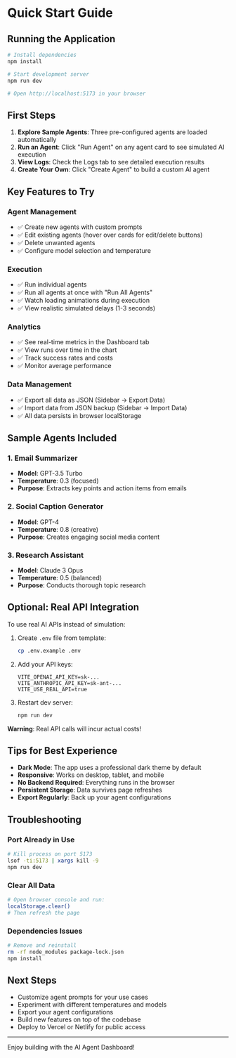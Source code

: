# Quick Start Guide

## Running the Application

```bash
# Install dependencies
npm install

# Start development server
npm run dev

# Open http://localhost:5173 in your browser
```

## First Steps

1. **Explore Sample Agents**: Three pre-configured agents are loaded automatically
2. **Run an Agent**: Click "Run Agent" on any agent card to see simulated AI execution
3. **View Logs**: Check the Logs tab to see detailed execution results
4. **Create Your Own**: Click "Create Agent" to build a custom AI agent

## Key Features to Try

### Agent Management
- ✅ Create new agents with custom prompts
- ✅ Edit existing agents (hover over cards for edit/delete buttons)
- ✅ Delete unwanted agents
- ✅ Configure model selection and temperature

### Execution
- ✅ Run individual agents
- ✅ Run all agents at once with "Run All Agents"
- ✅ Watch loading animations during execution
- ✅ View realistic simulated delays (1-3 seconds)

### Analytics
- ✅ See real-time metrics in the Dashboard tab
- ✅ View runs over time in the chart
- ✅ Track success rates and costs
- ✅ Monitor average performance

### Data Management
- ✅ Export all data as JSON (Sidebar → Export Data)
- ✅ Import data from JSON backup (Sidebar → Import Data)
- ✅ All data persists in browser localStorage

## Sample Agents Included

### 1. Email Summarizer
- **Model**: GPT-3.5 Turbo
- **Temperature**: 0.3 (focused)
- **Purpose**: Extracts key points and action items from emails

### 2. Social Caption Generator
- **Model**: GPT-4
- **Temperature**: 0.8 (creative)
- **Purpose**: Creates engaging social media content

### 3. Research Assistant
- **Model**: Claude 3 Opus
- **Temperature**: 0.5 (balanced)
- **Purpose**: Conducts thorough topic research

## Optional: Real API Integration

To use real AI APIs instead of simulation:

1. Create `.env` file from template:
   ```bash
   cp .env.example .env
   ```

2. Add your API keys:
   ```env
   VITE_OPENAI_API_KEY=sk-...
   VITE_ANTHROPIC_API_KEY=sk-ant-...
   VITE_USE_REAL_API=true
   ```

3. Restart dev server:
   ```bash
   npm run dev
   ```

**Warning**: Real API calls will incur actual costs!

## Tips for Best Experience

- **Dark Mode**: The app uses a professional dark theme by default
- **Responsive**: Works on desktop, tablet, and mobile
- **No Backend Required**: Everything runs in the browser
- **Persistent Storage**: Data survives page refreshes
- **Export Regularly**: Back up your agent configurations

## Troubleshooting

### Port Already in Use
```bash
# Kill process on port 5173
lsof -ti:5173 | xargs kill -9
npm run dev
```

### Clear All Data
```bash
# Open browser console and run:
localStorage.clear()
# Then refresh the page
```

### Dependencies Issues
```bash
# Remove and reinstall
rm -rf node_modules package-lock.json
npm install
```

## Next Steps

- Customize agent prompts for your use cases
- Experiment with different temperatures and models
- Export your agent configurations
- Build new features on top of the codebase
- Deploy to Vercel or Netlify for public access

---

Enjoy building with the AI Agent Dashboard!
